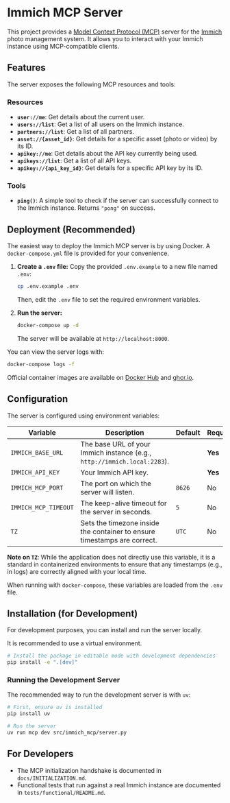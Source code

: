 # Immich MCP Server

This project provides a [Model Context Protocol (MCP)](https://github.com/modelcontextprotocol/specification) server for the [Immich](https://immich.app/) photo management system. It allows you to interact with your Immich instance using MCP-compatible clients.

## Features

The server exposes the following MCP resources and tools:

### Resources

- **`user://me`**: Get details about the current user.
- **`users://list`**: Get a list of all users on the Immich instance.
- **`partners://list`**: Get a list of all partners.
- **`asset://{asset_id}`**: Get details for a specific asset (photo or video) by its ID.
- **`apikey://me`**: Get details about the API key currently being used.
- **`apikeys://list`**: Get a list of all API keys.
- **`apikey://{api_key_id}`**: Get details for a specific API key by its ID.

### Tools

- **`ping()`**: A simple tool to check if the server can successfully connect to the Immich instance. Returns `"pong"` on success.

## Deployment (Recommended)

The easiest way to deploy the Immich MCP server is by using Docker. A `docker-compose.yml` file is provided for your convenience.

1.  **Create a `.env` file:**
    Copy the provided `.env.example` to a new file named `.env`:
    ```bash
    cp .env.example .env
    ```
    Then, edit the `.env` file to set the required environment variables.

2.  **Run the server:**
    ```bash
    docker-compose up -d
    ```
    The server will be available at `http://localhost:8000`.

You can view the server logs with:
```bash
docker-compose logs -f
```

Official container images are available on [Docker Hub](https://hub.docker.com/r/bflad/immich-mcp) and [ghcr.io](https://ghcr.io/bflad/immich-mcp).

## Configuration

The server is configured using environment variables:

| Variable | Description | Default | Required |
| --- | --- | --- | --- |
| `IMMICH_BASE_URL` | The base URL of your Immich instance (e.g., `http://immich.local:2283`). | | **Yes** |
| `IMMICH_API_KEY` | Your Immich API key. | | **Yes** |
| `IMMICH_MCP_PORT` | The port on which the server will listen. | `8626` | No |
| `IMMICH_MCP_TIMEOUT` | The keep-alive timeout for the server in seconds. | `5` | No |
| `TZ` | Sets the timezone inside the container to ensure timestamps are correct. | `UTC` | No |

**Note on `TZ`**: While the application does not directly use this variable, it is a standard in containerized environments to ensure that any timestamps (e.g., in logs) are correctly aligned with your local time.

When running with `docker-compose`, these variables are loaded from the `.env` file.

## Installation (for Development)

For development purposes, you can install and run the server locally.

It is recommended to use a virtual environment.

```bash
# Install the package in editable mode with development dependencies
pip install -e ".[dev]"
```

### Running the Development Server

The recommended way to run the development server is with `uv`:

```bash
# First, ensure uv is installed
pip install uv

# Run the server
uv run mcp dev src/immich_mcp/server.py
```

## For Developers

- The MCP initialization handshake is documented in `docs/INITIALIZATION.md`.
- Functional tests that run against a real Immich instance are documented in `tests/functional/README.md`.
